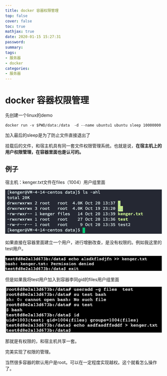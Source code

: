 ```yaml
---
title: docker 容器权限管理
top: false
cover: false
toc: true
mathjax: true
date: 2020-01-15 15:27:31
password:
summary:
tags:
- 服务器
- docker
categories:
- 服务器
---
```

# docker 容器权限管理

先创建一个linux的demo

```
docker run -v $PWD/data:/data  -d --name ubuntu1 ubuntu sleep 10000000
```

加入最后的sleep是为了防止文件直接退出了

挂载后的文件，和宿主机具有同一套文件权限管理系统。也就是说，**在宿主机上的用户权限管理，在容器里面也是认可的。**





## 例子

宿主机：kenger.txt文件在files（1004）用户组里面

![refs/heads/master/image-20221020134533324](https://raw.githubusercontent.com/kengerlwl/kengerlwl.github.io/refs/heads/master/image/b86805c6c426c736260790d05d39a6a1/26361d8457951ea1d6bdee78068e880d.png)

如果直接在容器里面建立一个用户，进行增删改查，是没有权限的。例如我这里的test用户。

![refs/heads/master/image-20221020134644235](https://raw.githubusercontent.com/kengerlwl/kengerlwl.github.io/refs/heads/master/image/b86805c6c426c736260790d05d39a6a1/c658fac5bc3541ea555c10b26f2815f1.png)



但是如果我将test用户加入到容器李同gid的files用户组里面

![refs/heads/master/image-20221020134731387](https://raw.githubusercontent.com/kengerlwl/kengerlwl.github.io/refs/heads/master/image/b86805c6c426c736260790d05d39a6a1/049f9f59060a6985305488713ee3c6f8.png)

那就是有权限的，和宿主机共享一套。

完美实现了权限的管理。



当然很多容器的默认用户是root。可以在一定程度实现越权。这个就看怎么操作了。